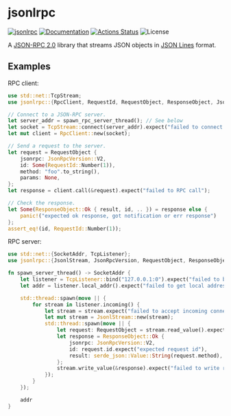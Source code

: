 jsonlrpc
========

[![jsonlrpc](https://img.shields.io/crates/v/jsonlrpc.svg)](https://crates.io/crates/jsonlrpc)
[![Documentation](https://docs.rs/jsonlrpc/badge.svg)](https://docs.rs/jsonlrpc)
[![Actions Status](https://github.com/sile/jsonlrpc/workflows/CI/badge.svg)](https://github.com/sile/jsonlrpc/actions)
![License](https://img.shields.io/crates/l/jsonlrpc)

A [JSON-RPC 2.0] library that streams JSON objects in [JSON Lines] format.

[JSON-RPC 2.0]: https://www.jsonrpc.org/specification
[JSON Lines]: https://jsonlines.org/

Examples
--------

RPC client:
```rust
use std::net::TcpStream;
use jsonlrpc::{RpcClient, RequestId, RequestObject, ResponseObject, JsonRpcVersion};

// Connect to a JSON-RPC server.
let server_addr = spawn_rpc_server_thread(); // See below
let socket = TcpStream::connect(server_addr).expect("failed to connect to server");
let mut client = RpcClient::new(socket);

// Send a request to the server.
let request = RequestObject {
    jsonrpc: JsonRpcVersion::V2,
    id: Some(RequestId::Number(1)),
    method: "foo".to_string(),
    params: None,
};
let response = client.call(&request).expect("failed to RPC call");

// Check the response.
let Some(ResponseObject::Ok { result, id, .. }) = response else {
    panic!("expected ok response, got notification or err response")
};
assert_eq!(id, RequestId::Number(1));
```

RPC server:
```rust
use std::net::{SocketAddr, TcpListener};
use jsonlrpc::{JsonlStream, JsonRpcVersion, RequestObject, ResponseObject};

fn spawn_server_thread() -> SocketAddr {
    let listener = TcpListener::bind("127.0.0.1:0").expect("failed to bind to address");
    let addr = listener.local_addr().expect("failed to get local address");

    std::thread::spawn(move || {
        for stream in listener.incoming() {
            let stream = stream.expect("failed to accept incoming connection");
            let mut stream = JsonlStream::new(stream);
            std::thread::spawn(move || {
                let request: RequestObject = stream.read_value().expect("failed to read request");
                let response = ResponseObject::Ok {
                    jsonrpc: JsonRpcVersion::V2,
                    id: request.id.expect("expected request id"),
                    result: serde_json::Value::String(request.method),
                };
                stream.write_value(&response).expect("failed to write response");
            });
        }
    });

    addr
}
```
